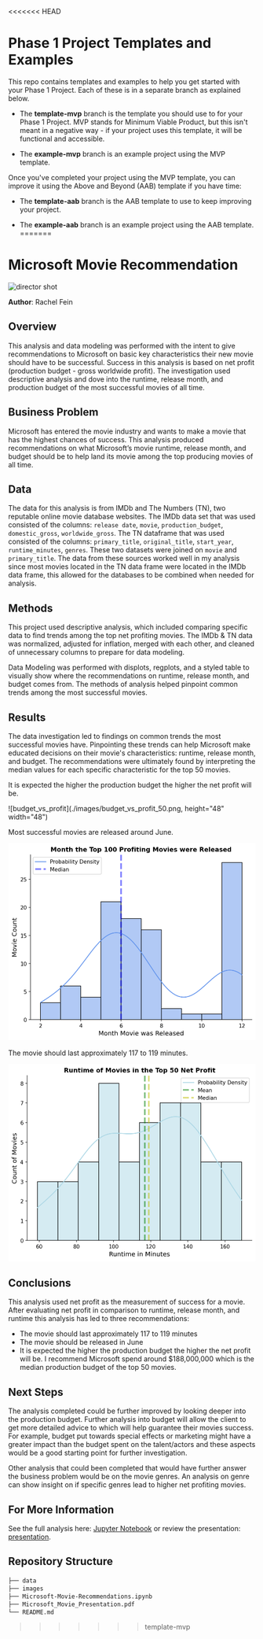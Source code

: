 <<<<<<< HEAD
# Phase 1 Project Templates and Examples

This repo contains templates and examples to help you get started with your Phase 1 Project. Each of these is in a separate branch as explained below.

- The **template-mvp** branch is the template you should use to for your Phase 1 Project. MVP stands for Minimum Viable Product, but this isn't meant in a negative way - if your project uses this template, it will be functional and accessible.

- The **example-mvp** branch is an example project using the MVP template.

Once you've completed your project using the MVP template, you can improve it using the Above and Beyond (AAB) template if you have time:

- The **template-aab** branch is the AAB template to use to keep improving your project.

- The **example-aab** branch is an example project using the AAB template.
=======
# Microsoft Movie Recommendation

![director shot](./images/director_shot.jpeg)

**Author**: Rachel Fein
 

## Overview
This analysis and data modeling was performed with the intent to give recommendations to Microsoft on basic key characteristics their new movie should have to be successful. Success in this analysis is based on net profit (production budget - gross worldwide profit). The investigation used descriptive analysis and dove into the runtime, release month, and production budget of the most successful movies of all time.  

## Business Problem

Microsoft has entered the movie industry and wants to make a movie that has the highest chances of success. This analysis produced recommendations on what Microsoft’s movie runtime, release month, and budget should be to help land its movie among the top producing movies of all time.

## Data

The data for this analysis is from IMDb and The Numbers (TN), two reputable online movie database websites.  The IMDb data set that was used consisted of the columns: `release date`, `movie`, `production_budget`, `domestic_gross`, `worldwide_gross`. The TN dataframe that was used consisted of the columns: `primary_title`, `original_title`, `start_year`, `runtime_minutes`, `genres`. These two datasets were joined on `movie` and `primary_title`. The data from these sources worked well in my analysis since most movies located in the TN data frame were located in the IMDb data frame, this allowed for the databases to be combined when needed for analysis.

## Methods

This project used descriptive analysis, which included comparing specific data to find trends among the top net profiting movies. The IMDb & TN data was normalized, adjusted for inflation, merged with each other, and cleaned of unnecessary columns to prepare for data modeling. 

Data Modeling was performed with displots, regplots, and a styled table to visually show where the recommendations on runtime, release month, and budget comes from. The methods of analysis helped pinpoint common trends among the most successful movies.

## Results

The data investigation led to findings on common trends the most successful movies have. Pinpointing these trends can help Microsoft make educated decisions on their movie's characteristics: runtime, release month, and budget. The recommendations were ultimately found by interpreting the median values for each specific characteristic for the top 50 movies.

It is expected the higher the production budget the higher the net profit will be.

![budget_vs_profit](./images/budget_vs_profit_50.png, height="48" width="48")

Most successful movies are released around June.

![release_month](./images/release_month_top_100.png)

The movie should last approximately 117 to 119 minutes.

![runtime_displot](./images/runtime_displot.png)


## Conclusions

This analysis used net profit as the measurement of success for a movie. After evaluating net profit in comparison to runtime, release month, and runtime this analysis has led to three recommendations: 
- The movie should last approximately 117 to 119 minutes
- The movie should be released in June
- It is expected the higher the production budget the higher the net profit will be. I recommend Microsoft spend around $188,000,000 which is the median production budget of the top 50 movies. 

## Next Steps

The analysis completed could be further improved by looking deeper into the production budget. Further analysis into budget will allow the client to get more detailed advice to which will help guarantee their movies success. For example, budget put towards special effects or marketing might have a greater impact than the budget spent on the talent/actors and these aspects would be a good starting point for further investigation.

Other analysis that could been completed that would have further answer the business problem would be on the movie genres. An analysis on genre can show insight on if specific genres lead to higher net profiting movies. 

## For More Information

See the full analysis here: [Jupyter Notebook](./Microsoft-Movie-Recommendations.ipynb) or review the presentation: [presentation](./Microsoft_Movie_Presentation.pdf).

## Repository Structure

```
├── data
├── images
├── Microsoft-Movie-Recommendations.ipynb
├── Microsoft_Movie_Presentation.pdf
└── README.md
```
>>>>>>> template-mvp
